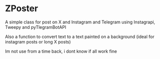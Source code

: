 # ZPoster
A simple class for post on X and Instagram and Telegram using Instagrapi, Tweepy and pyTlegramBotAPI

Also a function to convert text to a text painted on a background (ideal for instagram posts or long X posts)

Im not use from a time back, i dont know if all work fine
